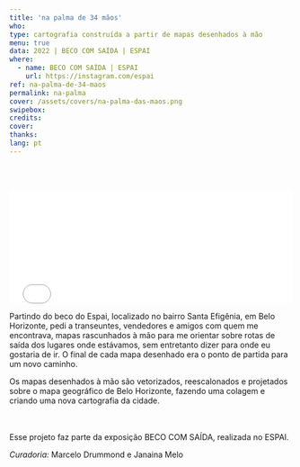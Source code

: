 ```yaml
---
title: 'na palma de 34 mãos'
who: 
type: cartografia construída a partir de mapas desenhados à mão
menu: true
data: 2022 | BECO COM SAÍDA | ESPAI
where: 
  - name: BECO COM SAÍDA | ESPAI
    url: https://instagram.com/espai
ref: na-palma-de-34-maos
permalink: na-palma
cover: /assets/covers/na-palma-das-maos.png
swipebox: 
credits: 
cover: 
thanks: 
lang: pt
---
```


  
<br><br>
  <div class="video-wrapper video-wrapper-16x9" style="width:100%">
   <iframe src="../na-palma-de-34-maos" height="200" width="100%" style="border:0px; background-color: transparent"></iframe>
  </div>

Partindo do beco do Espai, localizado no bairro Santa Efigênia, em Belo Horizonte, pedi a transeuntes,  vendedores e amigos com quem me encontrava, mapas rascunhados à mão para me orientar sobre rotas de saída dos lugares  onde estávamos, sem entretanto dizer para onde eu gostaria de ir. O final de cada mapa desenhado era o ponto de partida para um novo caminho.  

Os mapas desenhados à mão são vetorizados, reescalonados e projetados sobre o mapa geográfico de Belo Horizonte, fazendo uma  colagem e criando uma nova cartografia da cidade.
<br><br><br>

Esse projeto faz parte da exposição BECO COM SAÍDA, realizada no ESPAI.

*Curadoria:* Marcelo Drummond e Janaina Melo
